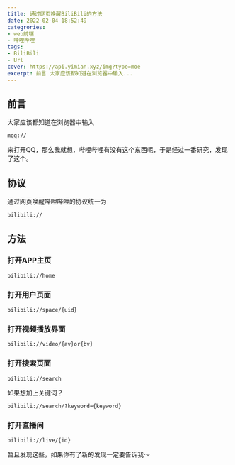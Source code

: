 ```yaml
---
title: 通过网页唤醒BiliBili的方法
date: 2022-02-04 18:52:49
categrories:
- web前端
- 哔哩哔哩
tags: 
- BiliBili
- Url
cover: https://api.yimian.xyz/img?type=moe
excerpt: 前言 大家应该都知道在浏览器中输入...
---
```

## 前言
大家应该都知道在浏览器中输入
```
mqq://
```
来打开QQ，那么我就想，哔哩哔哩有没有这个东西呢，于是经过一番研究，发现了这个。
## 协议
通过网页唤醒哔哩哔哩的协议统一为
```
bilibili://
```
## 方法
### 打开APP主页
```
bilibili://home
```
### 打开用户页面
```
bilibili://space/{uid}
```
### 打开视频播放界面
```
bilibili://video/{av}or{bv}
```
### 打开搜索页面
```
bilibili://search
```
如果想加上关键词？
```
bilibili://search/?keyword={keyword}
```
### 打开直播间
```
bilibili://live/{id}
```

暂且发现这些，如果你有了新的发现一定要告诉我～